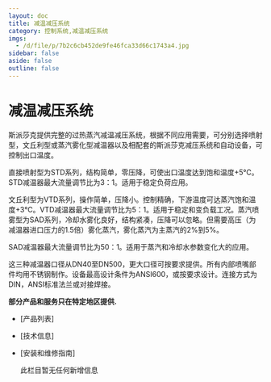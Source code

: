 ```yaml
---
layout: doc
title: 减温减压系统
category: 控制系统,减温减压系统
imgs:
  - /d/file/p/7b2c6cb452de9fe46fca33d66c1743a4.jpg
sidebar: false
aside: false
outline: false
---
```


# 减温减压系统

斯派莎克提供完整的过热蒸汽减温减压系统，根据不同应用需要，可分别选择喷射型，文丘利型或蒸汽雾化型减温器以及相配套的斯派莎克减压系统和自动设备，可控制出口温度。

直接喷射型为STD系列，结构简单，零压降，可使出口温度达到饱和温度+5℃。STD减温器最大流量调节比为3：1。适用于稳定负荷应用。

文丘利型为VTD系列，操作简单，压降小。控制精确，下游温度可达蒸汽饱和温度+3℃。VTD减温器最大流量调节比为5：1。适用于稳定和变负载工况。蒸汽喷雾型为SAD系列，冷却水雾化良好，结构紧凑，压降可以忽略。但需要高压（为减温器进口压力的1.5倍）雾化蒸汽，雾化蒸汽为主蒸汽的2%到5%。

SAD减温器最大流量调节比为50：1。适用于蒸汽和冷却水参数变化大的应用。

这三种减温器口径从DN40至DN500，更大口径可按要求提供。所有内部喷嘴部件均用不锈钢制作。设备最高设计条件为ANSI600，或按要求设计。连接方式为DIN，ANSI标准法兰或对接焊接。

**部分产品和服务只在特定地区提供.**

- [产品列表]
- [技术信息]
- [安装和维修指南]

  此栏目暂无任何新增信息
